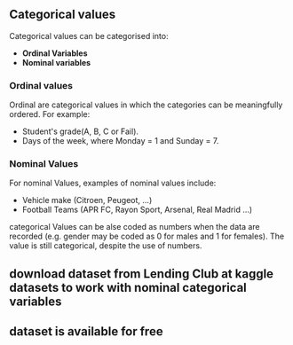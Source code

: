 



## Categorical values


Categorical values can be  categorised into:

- **Ordinal Variables**
- **Nominal variables**

### Ordinal values

Ordinal are categorical values in which the categories can be meaningfully ordered. For example:

- Student's grade(A, B, C or Fail).
- Days of the week, where Monday = 1 and Sunday = 7.
 

### Nominal Values

For nominal Values, examples of nominal values include:

- Vehicle make (Citroen, Peugeot, ...)
- Football Teams (APR FC, Rayon Sport, Arsenal, Real Madrid ...)



categorical Values can be alse coded as numbers when the data are recorded (e.g. gender may be coded as 0 for males and 1 for females). The value is still categorical, despite the use of numbers.



## download dataset from Lending Club at kaggle datasets to work with  nominal categorical variables

## dataset is available for free